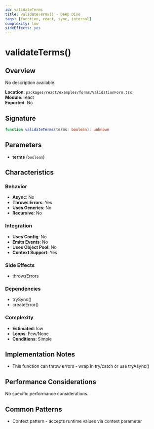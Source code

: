 ```yaml
---
id: validateTerms
title: validateTerms() - Deep Dive
tags: [function, react, sync, internal]
complexity: low
sideEffects: yes
---
```


# validateTerms()

## Overview
No description available.

**Location**: `packages/react/examples/forms/ValidationForm.tsx`  
**Module**: react  
**Exported**: No  

## Signature
```typescript
function validateTerms(terms: boolean): unknown
```

## Parameters
- **terms** (`boolean`)

## Characteristics

### Behavior
- **Async**: No
- **Throws Errors**: Yes
- **Uses Generics**: No
- **Recursive**: No

### Integration
- **Uses Config**: No
- **Emits Events**: No
- **Uses Object Pool**: No
- **Context Support**: Yes

### Side Effects
- throwsErrors

### Dependencies
- trySync()
- createError()

### Complexity
- **Estimated**: low
- **Loops**: Few/None
- **Conditions**: Simple



## Implementation Notes
- This function can throw errors - wrap in try/catch or use tryAsync()

## Performance Considerations
No specific performance considerations.

## Common Patterns
- Context pattern - accepts runtime values via context parameter
